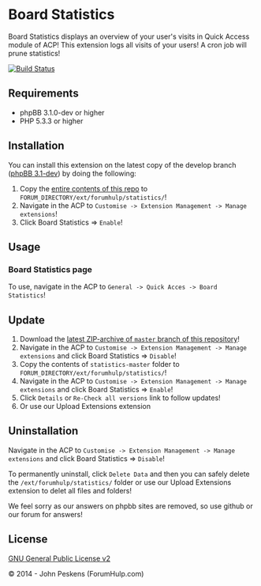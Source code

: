 Board Statistics
===========

Board Statistics displays an overview of your user's visits in Quick Access module of ACP! This extension logs all visits of your users! A cron job will prune statistics!

[![Build Status](https://travis-ci.org/ForumHulp/statistics.svg?branch=master)](https://travis-ci.org/ForumHulp/statistics)

## Requirements
* phpBB 3.1.0-dev or higher
* PHP 5.3.3 or higher

## Installation
You can install this extension on the latest copy of the develop branch ([phpBB 3.1-dev](https://github.com/phpbb/phpbb3)) by doing the following:

1. Copy the [entire contents of this repo](https://github.com/ForumHulp/statistics/archive/master.zip) to `FORUM_DIRECTORY/ext/forumhulp/statistics/`!
2. Navigate in the ACP to `Customise -> Extension Management -> Manage extensions`!
3. Click Board Statistics => `Enable`!

## Usage
### Board Statistics page
To use, navigate in the ACP to `General -> Quick Acces -> Board Statistics`!

## Update
1. Download the [latest ZIP-archive of `master` branch of this repository](https://github.com/ForumHulp/statistics/archive/master.zip)!
2. Navigate in the ACP to `Customise -> Extension Management -> Manage extensions` and click Board Statistics => `Disable`!
3. Copy the contents of `statistics-master` folder to `FORUM_DIRECTORY/ext/forumhulp/statistics/`!
4. Navigate in the ACP to `Customise -> Extension Management -> Manage extensions` and click Board Statistics => `Enable`!
5. Click `Details` or `Re-Check all versions` link to follow updates!
6. Or use our Upload Extensions extension

## Uninstallation
Navigate in the ACP to `Customise -> Extension Management -> Manage extensions` and click Board Statistics => `Disable`!

To permanently uninstall, click `Delete Data` and then you can safely delete the `/ext/forumhulp/statistics/` folder or use our Upload Extensions extension to delet all files and folders!

We feel sorry as our answers on phpbb sites are removed, so use github or our forum for answers!

## License
[GNU General Public License v2](http://opensource.org/licenses/GPL-2.0)

© 2014 - John Peskens (ForumHulp.com)
